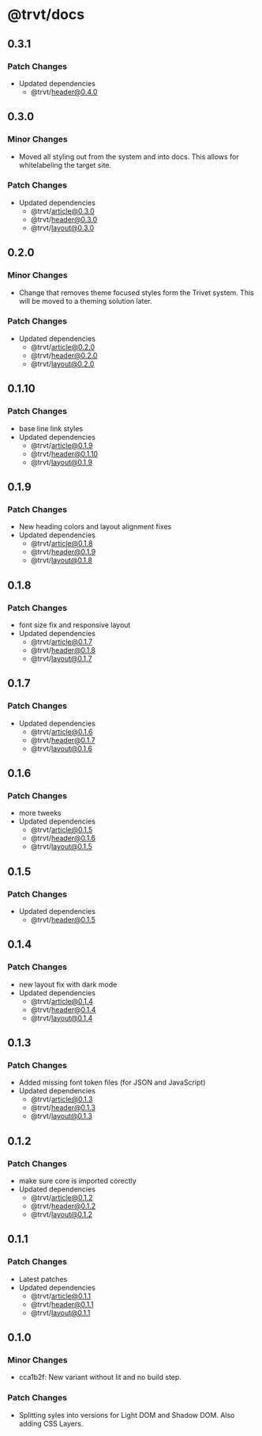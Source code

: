 # @trvt/docs

## 0.3.1

### Patch Changes

-   Updated dependencies
    -   @trvt/header@0.4.0

## 0.3.0

### Minor Changes

-   Moved all styling out from the system and into docs. This allows for whitelabeling the target site.

### Patch Changes

-   Updated dependencies
    -   @trvt/article@0.3.0
    -   @trvt/header@0.3.0
    -   @trvt/layout@0.3.0

## 0.2.0

### Minor Changes

-   Change that removes theme focused styles form the Trivet system. This will be moved to a theming solution later.

### Patch Changes

-   Updated dependencies
    -   @trvt/article@0.2.0
    -   @trvt/header@0.2.0
    -   @trvt/layout@0.2.0

## 0.1.10

### Patch Changes

-   base line link styles
-   Updated dependencies
    -   @trvt/article@0.1.9
    -   @trvt/header@0.1.10
    -   @trvt/layout@0.1.9

## 0.1.9

### Patch Changes

-   New heading colors and layout alignment fixes
-   Updated dependencies
    -   @trvt/article@0.1.8
    -   @trvt/header@0.1.9
    -   @trvt/layout@0.1.8

## 0.1.8

### Patch Changes

-   font size fix and responsive layout
-   Updated dependencies
    -   @trvt/article@0.1.7
    -   @trvt/header@0.1.8
    -   @trvt/layout@0.1.7

## 0.1.7

### Patch Changes

-   Updated dependencies
    -   @trvt/article@0.1.6
    -   @trvt/header@0.1.7
    -   @trvt/layout@0.1.6

## 0.1.6

### Patch Changes

-   more tweeks
-   Updated dependencies
    -   @trvt/article@0.1.5
    -   @trvt/header@0.1.6
    -   @trvt/layout@0.1.5

## 0.1.5

### Patch Changes

-   Updated dependencies
    -   @trvt/header@0.1.5

## 0.1.4

### Patch Changes

-   new layout fix with dark mode
-   Updated dependencies
    -   @trvt/article@0.1.4
    -   @trvt/header@0.1.4
    -   @trvt/layout@0.1.4

## 0.1.3

### Patch Changes

-   Added missing font token files (for JSON and JavaScript)
-   Updated dependencies
    -   @trvt/article@0.1.3
    -   @trvt/header@0.1.3
    -   @trvt/layout@0.1.3

## 0.1.2

### Patch Changes

-   make sure core is imported corectly
-   Updated dependencies
    -   @trvt/article@0.1.2
    -   @trvt/header@0.1.2
    -   @trvt/layout@0.1.2

## 0.1.1

### Patch Changes

-   Latest patches
-   Updated dependencies
    -   @trvt/article@0.1.1
    -   @trvt/header@0.1.1
    -   @trvt/layout@0.1.1

## 0.1.0

### Minor Changes

-   cca1b2f: New variant without lit and no build step.

### Patch Changes

-   Splitting syles into versions for Light DOM and Shadow DOM. Also adding CSS Layers.
